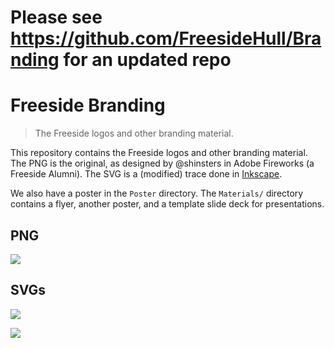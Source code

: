 # Please see https://github.com/FreesideHull/Branding for an updated repo

# Freeside Branding

> The Freeside logos and other branding material.

This repository contains the Freeside logos and other branding material. The PNG is the original, as designed by @shinsters in Adobe Fireworks (a Freeside Alumni). The SVG is a (modified) trace done in [Inkscape](https://inkscape.org/).

We also have a poster in the `Poster` directory. The `Materials/` directory contains a flyer, another poster, and a template slide deck for presentations.


## PNG
![](https://raw.githubusercontent.com/FreesideHull/Logos/master/freeside.png)

## SVGs
![](https://cdn.rawgit.com/FreesideHull/Logos/master/freeside_square_path.svg)

![](https://cdn.rawgit.com/FreesideHull/Logos/master/freeside_wide_path.svg)


